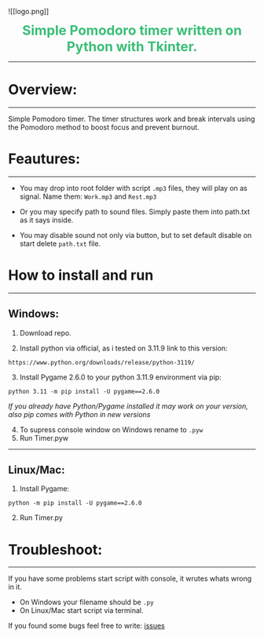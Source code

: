 ![[logo.png]]

<div style="text-align:center; font-size:27px; color:#3BBF77; font-weight:700;">
  <strong>Simple Pomodoro timer written on Python with Tkinter.</strong>
</div>

---
# Overview:
---
Simple Pomodoro timer. The timer structures work and break intervals using the Pomodoro method to boost focus and prevent burnout.

# Feautures:
---
- You may drop into root folder with script `.mp3` files, they will play on as signal. Name them: `Work.mp3` and `Rest.mp3`

- Or you may specify path to sound files. Simply paste them into path.txt as it says inside.

- You may disable sound not only via button, but to set default disable on start delete `path.txt` file.
# How to install and run
___
## Windows: 

1. Download repo.

2. Install python via official, as i tested on 3.11.9 link to this version:
```
https://www.python.org/downloads/release/python-3119/
```

3. Install Pygame 2.6.0 to your python 3.11.9 environment via pip:
```
python 3.11 -m pip install -U pygame==2.6.0
```
*If you already have Python/Pygame installed it may work on your version,
also pip comes with Python in new versions*

4. To supress console window on Windows rename to `.pyw`
5. Run Timer.pyw
---
## Linux/Mac:

1. Install Pygame:
```
python -m pip install -U pygame==2.6.0
```

2. Run Timer.py

# Troubleshoot:
---
If you have some problems start script with console, it wrutes whats wrong in it.

- On Windows your filename should be `.py`
- On Linux/Mac start script via terminal.

If you found some bugs feel free to write: [issues](https://github.com/BinarLich/pomodoro-timer/issues)